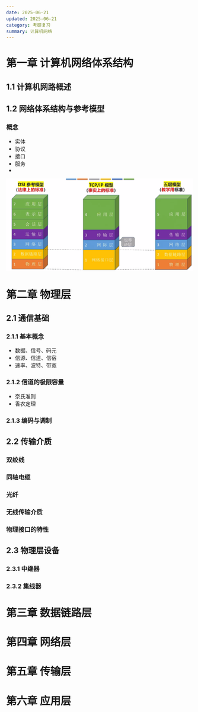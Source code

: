 ```yaml
---
date: 2025-06-21
updated: 2025-06-21
category: 考研复习
summary: 计算机网络
---
```



# 第一章  计算机网络体系结构



## 1.1 计算机网路概述





## 1.2 网络体系结构与参考模型

### 概念

- 实体
- 协议
- 接口
- 服务
- 



![分层参考模型](./../../public/assets/分层参考模型.png)







# 第二章 物理层



## 2.1 通信基础

### 2.1.1 基本概念

- 数据、信号、码元
- 信源、信道、信宿
- 速率、波特、带宽

### 2.1.2 信道的极限容量

- 奈氏准则
- 香农定理

### 2.1.3 编码与调制



## 2.2 传输介质

### 双绞线

### 同轴电缆

### 光纤

### 无线传输介质

### 物理接口的特性





## 2.3 物理层设备

### 2.3.1 中继器

### 2.3.2 集线器





# 第三章 数据链路层







# 第四章 网络层







# 第五章 传输层









# 第六章 应用层



